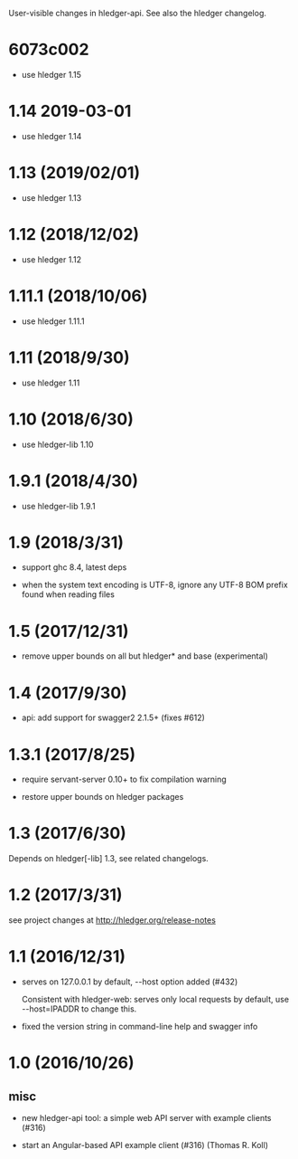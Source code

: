 User-visible changes in hledger-api.
See also the hledger changelog.

# 6073c002

- use hledger 1.15

# 1.14 2019-03-01

- use hledger 1.14

# 1.13 (2019/02/01)

- use hledger 1.13

# 1.12 (2018/12/02)

-   use hledger 1.12

# 1.11.1 (2018/10/06)

-   use hledger 1.11.1

# 1.11 (2018/9/30)

-   use hledger 1.11

# 1.10 (2018/6/30)

-   use hledger-lib 1.10

# 1.9.1 (2018/4/30)

-   use hledger-lib 1.9.1

# 1.9 (2018/3/31)

-   support ghc 8.4, latest deps

-   when the system text encoding is UTF-8, ignore any UTF-8 BOM prefix
    found when reading files

# 1.5 (2017/12/31)

-   remove upper bounds on all but hledger* and base (experimental)

# 1.4 (2017/9/30)

-   api: add support for swagger2 2.1.5+ (fixes #612)

# 1.3.1 (2017/8/25)

-   require servant-server 0.10+ to fix compilation warning

-   restore upper bounds on hledger packages

# 1.3 (2017/6/30)

Depends on hledger\[-lib\] 1.3, see related changelogs.

# 1.2 (2017/3/31)

see project changes at http://hledger.org/release-notes

# 1.1 (2016/12/31)

-   serves on 127.0.0.1 by default, --host option added (#432)

    Consistent with hledger-web: serves only local requests by default,
    use --host=IPADDR to change this.

-   fixed the version string in command-line help and swagger info

# 1.0 (2016/10/26)

## misc

-   new hledger-api tool: a simple web API server with example clients (#316)

-   start an Angular-based API example client (#316) (Thomas R. Koll)
